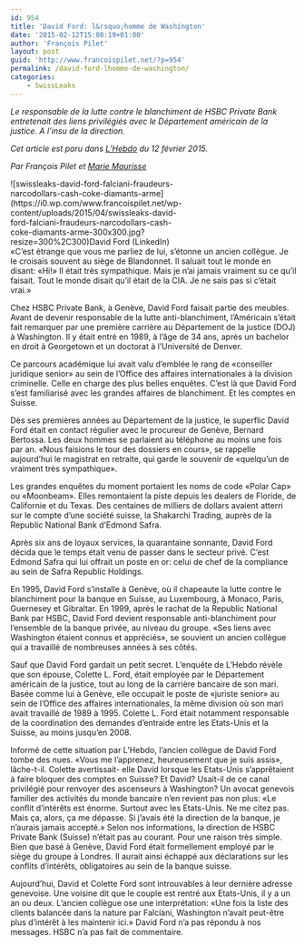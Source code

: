 ```yaml
---
id: 954
title: 'David Ford: l&rsquo;homme de Washington'
date: '2015-02-12T15:08:19+01:00'
author: 'François Pilet'
layout: post
guid: 'http://www.francoispilet.net/?p=954'
permalink: /david-ford-lhomme-de-washington/
categories:
    - SwissLeaks
---
```


*Le responsable de la lutte contre le blanchiment de HSBC Private Bank entretenait des liens privilégiés avec le Département américain de la justice. A l’insu de la direction.*

*Cet article est paru dans [L’Hebdo](http://www.hebdo.ch/hebdo/cadrages/detail/swissleaks-david-ford-falciani-fraudeurs-narcodollars-cash-coke-diamants-arme) du 12 février 2015.*

*Par François Pilet et [Marie Maurisse](http://mariemaurisse.net/)*

<div class="wp-caption alignleft" id="attachment_955" style="width: 310px">![swissleaks-david-ford-falciani-fraudeurs-narcodollars-cash-coke-diamants-arme](https://i0.wp.com/www.francoispilet.net/wp-content/uploads/2015/04/swissleaks-david-ford-falciani-fraudeurs-narcodollars-cash-coke-diamants-arme-300x300.jpg?resize=300%2C300)David Ford (LinkedIn)

</div>«C’est étrange que vous me parliez de lui, s’étonne un ancien collègue. Je le croisais souvent au siège de Blandonnet. Il saluait tout le monde en disant: «Hi!» Il était très sympathique. Mais je n’ai jamais vraiment su ce qu’il faisait. Tout le monde disait qu’il était de la CIA. Je ne sais pas si c’était vrai.»

Chez HSBC Private Bank, à Genève, David Ford faisait partie des meubles. Avant de devenir responsable de la lutte anti-blanchiment, l’Américain s’était fait remarquer par une première carrière au Département de la justice (DOJ) à Washington. Il y était entré en 1989, à l’âge de 34 ans, après un bachelor en droit à Georgetown et un doctorat à l’Université de Denver.

Ce parcours académique lui avait valu d’emblée le rang de «conseiller juridique senior» au sein de l’Office des affaires internationales à la division criminelle. Celle en charge des plus belles enquêtes. C’est là que David Ford s’est familiarisé avec les grandes affaires de blanchiment. Et les comptes en Suisse.

Dès ses premières années au Département de la justice, le superflic David Ford était en contact régulier avec le procureur de Genève, Bernard Bertossa. Les deux hommes se parlaient au téléphone au moins une fois par an. «Nous faisions le tour des dossiers en cours», se rappelle aujourd’hui le magistrat en retraite, qui garde le souvenir de «quelqu’un de vraiment très sympathique».

Les grandes enquêtes du moment portaient les noms de code «Polar Cap» ou «Moonbeam». Elles remontaient la piste depuis les dealers de Floride, de Californie et du Texas. Des centaines de milliers de dollars avaient atterri sur le compte d’une société suisse, la Shakarchi Trading, auprès de la Republic National Bank d’Edmond Safra.

Après six ans de loyaux services, la quarantaine sonnante, David Ford décida que le temps était venu de passer dans le secteur privé. C’est Edmond Safra qui lui offrait un poste en or: celui de chef de la compliance au sein de Safra Republic Holdings.

En 1995, David Ford s’installe à Genève, où il chapeaute la lutte contre le blanchiment pour la banque en Suisse, au Luxembourg, à Monaco, Paris, Guernesey et Gibraltar. En 1999, après le rachat de la Republic National Bank par HSBC, David Ford devient responsable anti-blanchiment pour l’ensemble de la banque privée, au niveau du groupe. «Ses liens avec Washington étaient connus et appréciés», se souvient un ancien collègue qui a travaillé de nombreuses années à ses côtés.

Sauf que David Ford gardait un petit secret. L’enquête de L’Hebdo révèle que son épouse, Colette L. Ford, était employée par le Département américain de la justice, tout au long de la carrière bancaire de son mari. Basée comme lui à Genève, elle occupait le poste de «juriste senior» au sein de l’Office des affaires internationales, la même division où son mari avait travaillé de 1989 à 1995. Colette L. Ford était notamment responsable de la coordination des demandes d’entraide entre les Etats-Unis et la Suisse, au moins jusqu’en 2008.

Informé de cette situation par L’Hebdo, l’ancien collègue de David Ford tombe des nues. «Vous me l’apprenez, heureusement que je suis assis», lâche-t-il. Colette avertissait- elle David lorsque les Etats-Unis s’apprêtaient à faire bloquer des comptes en Suisse? Et David? Usait-il de ce canal privilégié pour renvoyer des ascenseurs à Washington? Un avocat genevois familier des activités du monde bancaire n’en revient pas non plus: «Le conflit d’intérêts est énorme. Surtout avec les Etats-Unis. Ne me citez pas. Mais ça, alors, ça me dépasse. Si j’avais été la direction de la banque, je n’aurais jamais accepté.» Selon nos informations, la direction de HSBC Private Bank (Suisse) n’était pas au courant. Pour une raison très simple. Bien que basé à Genève, David Ford était formellement employé par le siège du groupe à Londres. Il aurait ainsi échappé aux déclarations sur les conflits d’intérêts, obligatoires au sein de la banque suisse.

Aujourd’hui, David et Colette Ford sont introuvables à leur dernière adresse genevoise. Une voisine dit que le couple est rentré aux Etats-Unis, il y a un an ou deux. L’ancien collègue ose une interprétation: «Une fois la liste des clients balancée dans la nature par Falciani, Washington n’avait peut-être plus d’intérêt à les maintenir ici.» David Ford n’a pas répondu à nos messages. HSBC n’a pas fait de commentaire.